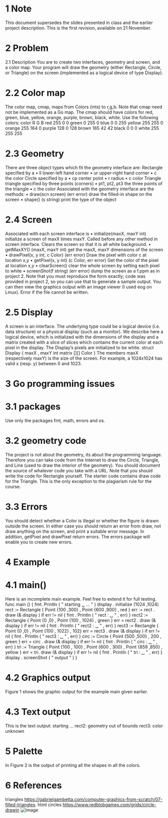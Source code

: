 # 1 Note
This document supersedes the slides presented in class and the earlier project description. This is
the first revision, available on 21 November.
# 2 Problem
2.1 Description
You are to create two interfaces, geometry and screen, and a color map. Your program will draw
the geometry (either Rectangle, Circle, or Triangle) on the screen (implemented as a logical
device of type Display).
# 2.2 Color map
The color map, cmap, maps from Colors (ints) to r,g,b. Note that cmap need not be implemented
as a Go map. The cmap should have colors for red, green, blue, yellow, orange, purple, brown,
black, white.
Use the following colors:
color R G B
red 255 0 0
green 0 255 0
blue 0 0 255
yellow 255 255 0
orange 255 164 0
purple 128 0 128
brown 165 42 42
black 0 0 0
white 255 255 255
# 2.3 Geometry
There are three object types which fit the geometry interface are:
Rectangle specified by a
• ll lower-left hand corner
• ur upper-right hand corner
• c the color
Circle specified by a
• cp center point
• r radius
• c color
Triangle triangle specified by three points (corners)
• pt1, pt2, pt3 the three points of the triangle
• c the color
Associated with the geometry interface are the methods:
• draw(scn screen) (err error) draw the filled-in shape on the screen
• shape() (s string) print the type of the object
# 2.4 Screen
Associated with each screen interface is
• initialize(maxX, maxY int) initialize a screen of maxX times maxY. Called before any other
method in screen interface. Clears the screen so that it is all white background.
• getMaxXY() (maxX, maxY int) get the maxX, maxY dimensions of the screen
• drawPixel(x, y int, c Color) (err error) Draw the pixel with color c at location x,y
• getPixel(x, y int) (c Color, err error) Get the color of the pixel at location x,y
• clearScreen() clear the whole screen by setting each pixel to white
• screenShot(f string) (err error) dump the screen as a f.ppm as in project 2. Note that
you must reproduce the form exactly; code was provided in project 2, so you can use that to
generate a sample output. You can then view the graphics output with an image viewer (I
used eog on Linux). Error if the file cannot be written.

# 2.5 Display
A screen is an interface. The underlying type could be a logical device (i.e. data structure) or a
physical display (such as a monitor). We describe here a logical device, which is initialized with
the dimensions of the display and a matrix created with a slice of slices which contains the current
color at each pixel in the display. The Display’s pixels are initialized to be white.
struct Display {
maxX , maxY int
matrix [][] Color
}
The members maxX (respectively maxY) is the size of the screen. For example, a 1024x1024 has valid
x (resp. y) between 0 and 1023.
# 3 Go programming issues
# 3.1 packages
Use only the packages fmt, math, errors and os.
# 3.2 geometry code
The project is not about the geometry, its about the programming language. Therefore you can
take code from the Internet to draw the Circle, Triangle, and Line (used to draw the interior of
the geometry). You should document the source of whatever code you take with a URL.
Note that you should write the code for Rectangle yourself.
The starter code contains draw code for the Triangle.
This is the only exception to the plagiarism rule for the course.
# 3.3 Errors
You should detect whether a Color is illegal or whether the figure is drawn outside the screen. In
either case you should return an error from draw, not draw anything on the screen, and print a
suitable error message. In addition, getPixel and drawPixel return errors.
The errors package will enable you to create new errors.
# 4 Example
# 4.1 main()
Here is an incomplete main example. Feel free to extend it for full testing.
func main () {
fmt. Println ( " starting ␣ ... " )
display . initialize (1024 ,1024)
rect := Rectangle { Point {100 ,300} , Point {600 ,900} , red }
err := rect . draw (& display )
if err != nil {
fmt . Println ( " rect : ␣ " , err)
}
rect2 := Rectangle { Point {0 ,0} , Point {100 , 1024} , green }
err = rect2 . draw (& display )
if err != nil {
fmt . Println ( " rect2 : ␣ " , err)
}
rect3 := Rectangle { Point {0 ,0} , Point {100 , 1022} , 102}
err = rect3 . draw (& display )
if err != nil {
fmt . Println ( " rect3 : ␣ " , err)
}
circ := Circle { Point {500 ,500} , 200 , green }
err = circ . draw (& display )
if err != nil {
fmt . Println ( " circ : ␣ " , err)
}
tri := Triangle { Point {100 , 100} , Point {600 , 300} , Point {859 ,850} , yellow }
err = tri. draw (& display )
if err != nil {
fmt . Println ( " tri : ␣ " , err)
}
display . screenShot ( " output " )
}
# 4.2 Graphics output
Figure 1 shows the graphic output for the example main given earlier.
# 4.3 Text output
This is the text output:
starting ...
rect2: geometry out of bounds
rect3: color unknown

# 5 Palette
In Figure 2 is the output of printing all the shapes in all the colors.
# 6 References
triangles https://gabrielgambetta.com/computer-graphics-from-scratch/07-filled-triangles.
html
circles https://www.redblobgames.com/grids/circle-drawin
![image](https://github.com/qle21/Geometry-Go-Interfaces/assets/112357287/f74a58dc-ec80-452c-8521-cf16f54bd11b)
